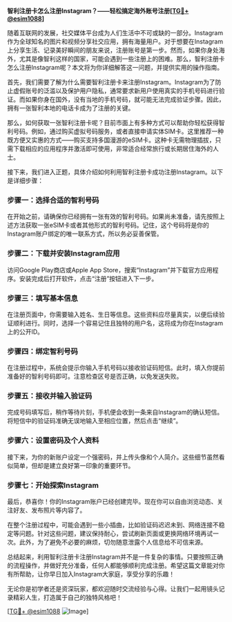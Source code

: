 **智利注册卡怎么注册Instagram？——轻松搞定海外账号注册[[TG💪+ @esim1088](https://t.me/s/esim1088)]**

随着互联网的发展，社交媒体平台成为人们生活中不可或缺的一部分。Instagram作为全球知名的图片和视频分享社交应用，拥有海量用户。对于想要在Instagram上分享生活、记录美好瞬间的朋友来说，注册账号是第一步。然而，如果你身处海外，尤其是像智利这样的国家，可能会遇到一些注册上的困难。那么，智利注册卡怎么注册Instagram呢？本文将为你详细解答这一问题，并提供实用的操作指南。

首先，我们需要了解为什么需要智利注册卡来注册Instagram。Instagram为了防止虚假账号的泛滥以及保护用户隐私，通常要求新用户使用真实的手机号码进行验证。而如果你身在国外，没有当地的手机号码，就可能无法完成验证步骤。因此，拥有一张智利本地的电话卡成为了注册的关键。

那么，如何获取一张智利注册卡呢？目前市面上有多种方式可以帮助你轻松获得智利号码。例如，通过购买虚拟号码服务，或者直接申请实体SIM卡。这里推荐一种既方便又实惠的方式——购买支持多国漫游的eSIM卡。这种卡无需物理插拔，只需下载相应的应用程序并激活即可使用，非常适合经常旅行或长期居住海外的人士。

接下来，我们进入正题，具体介绍如何利用智利注册卡成功注册Instagram。以下是详细步骤：

### 步骤一：选择合适的智利号码
在开始之前，请确保你已经拥有一张有效的智利号码。如果尚未准备，请先按照上述方法获取一张eSIM卡或者其他形式的智利号码。记住，这个号码将是你的Instagram账户绑定的唯一联系方式，所以务必妥善保管。

### 步骤二：下载并安装Instagram应用
访问Google Play商店或Apple App Store，搜索“Instagram”并下载官方应用程序。安装完成后打开软件，点击“注册”按钮进入下一步。

### 步骤三：填写基本信息
在注册页面中，你需要输入姓名、生日等信息。这些资料应尽量真实，以便后续验证顺利进行。同时，选择一个容易记住且独特的用户名，这将成为你在Instagram上的公开ID。

### 步骤四：绑定智利号码
在注册过程中，系统会提示你输入手机号码以接收验证码短信。此时，填入你提前准备好的智利号码即可。注意检查区号是否正确，以免发送失败。

### 步骤五：接收并输入验证码
完成号码填写后，稍作等待片刻，手机便会收到一条来自Instagram的确认短信。将短信中的验证码准确无误地输入至相应位置，然后点击“继续”。

### 步骤六：设置密码及个人资料
接下来，为你的新账户设定一个强密码，并上传头像和个人简介。这些细节虽然看似简单，但却是建立良好第一印象的重要环节。

### 步骤七：开始探索Instagram
最后，恭喜你！你的Instagram账户已经创建完毕。现在你可以自由浏览动态、关注好友、发布照片等内容了。

在整个注册过程中，可能会遇到一些小插曲，比如验证码迟迟未到、网络连接不稳定等问题。针对这些问题，建议保持耐心，尝试刷新页面或更换网络环境再试一次。此外，为了避免不必要的麻烦，切勿随意泄露个人信息给不可信来源。

总结起来，利用智利注册卡注册Instagram并不是一件复杂的事情。只要按照正确的流程操作，并做好充分准备，任何人都能够顺利完成注册。希望这篇文章能对你有所帮助，让你早日加入Instagram大家庭，享受分享的乐趣！

无论你是初学者还是资深玩家，都欢迎随时交流经验与心得。让我们一起用镜头记录精彩人生，打造属于自己的独特风格吧！

[[TG💪+ @esim1088](https://t.me/s/esim1088) ![Image](https://i.postimg.cc/4NQfJmqS/Snipaste-2025-05-13-00-14-12.png)]